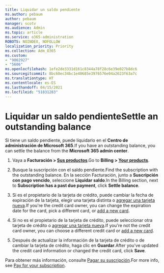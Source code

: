 ```yaml
---
title: Liquidar un saldo pendiente
ms.author: pebaum
author: pebaum
manager: scotv
ms.audience: Admin
ms.topic: article
ms.service: o365-administration
ROBOTS: NOINDEX, NOFOLLOW
localization_priority: Priority
ms.collection: Adm_O365
ms.custom:
- "9002927"
- "5606"
ms.openlocfilehash: 1efe2de3331d161c8344a78f28c6e39e027b8dc6
ms.sourcegitcommit: 8bc60ec34bc1e40685e3976576e04a2623f63a7c
ms.translationtype: HT
ms.contentlocale: es-ES
ms.lasthandoff: 04/15/2021
ms.locfileid: "51831283"
---
```

# <a name="settle-an-outstanding-balance"></a><span data-ttu-id="8957c-102">Liquidar un saldo pendiente</span><span class="sxs-lookup"><span data-stu-id="8957c-102">Settle an outstanding balance</span></span>

<span data-ttu-id="8957c-103">Si tiene un saldo pendiente, puede liquidarlo en el **Centro de administración de Microsoft 365**.</span><span class="sxs-lookup"><span data-stu-id="8957c-103">If you have an outstanding balance, you can settle the balance from the **Microsoft 365 admin center**.</span></span>

1. <span data-ttu-id="8957c-104">Vaya a **Facturación > [Sus productos](https://go.microsoft.com/fwlink/p/?linkid=842054)**.</span><span class="sxs-lookup"><span data-stu-id="8957c-104">Go to **Billing > [Your products](https://go.microsoft.com/fwlink/p/?linkid=842054)**.</span></span>

2. <span data-ttu-id="8957c-105">Busque la suscripción con el saldo pendiente.</span><span class="sxs-lookup"><span data-stu-id="8957c-105">Find the subscription with the outstanding balance.</span></span> <span data-ttu-id="8957c-106">En la sección Facturación, junto a **Suscripción con pago vencido**, seleccione **Liquidar saldo**.</span><span class="sxs-lookup"><span data-stu-id="8957c-106">In the Billing section, next to **Subscription has a past due payment**, click **Settle balance**.</span></span>

3. <span data-ttu-id="8957c-107">Si es el propietario de la tarjeta de crédito, puede cambiar la fecha de expiración de la tarjeta, elegir una tarjeta distinta o [agregar una tarjeta nueva](https://docs.microsoft.com/microsoft-365/commerce/billing-and-payments/manage-payment-methods?view=o365-worldwide).</span><span class="sxs-lookup"><span data-stu-id="8957c-107">If you're the credit card owner, you can change the expiration date for the card, pick a different card, or [add a new card](https://docs.microsoft.com/microsoft-365/commerce/billing-and-payments/manage-payment-methods?view=o365-worldwide).</span></span>

4. <span data-ttu-id="8957c-108">Si no es el propietario de la tarjeta de crédito, puede seleccionar otra tarjeta de crédito o [agregar una tarjeta nueva](https://docs.microsoft.com/microsoft-365/commerce/billing-and-payments/manage-payment-methods?view=o365-worldwide).</span><span class="sxs-lookup"><span data-stu-id="8957c-108">If you're not the credit card owner, you can choose a different credit card or [add a new card](https://docs.microsoft.com/microsoft-365/commerce/billing-and-payments/manage-payment-methods?view=o365-worldwide).</span></span>

5. <span data-ttu-id="8957c-109">Después de actualizar la información de la tarjeta de crédito o de cambiar la tarjeta de crédito, haga clic en **Guardar**.</span><span class="sxs-lookup"><span data-stu-id="8957c-109">After you've updated the credit card information or changed the credit card, click **Save**.</span></span>

<span data-ttu-id="8957c-110">Para obtener más información, consulte [Pagar su suscripción](https://docs.microsoft.com/microsoft-365/commerce/billing-and-payments/pay-for-your-subscription?view=o365-worldwide).</span><span class="sxs-lookup"><span data-stu-id="8957c-110">For more info, see [Pay for your subscription](https://docs.microsoft.com/microsoft-365/commerce/billing-and-payments/pay-for-your-subscription?view=o365-worldwide).</span></span>
